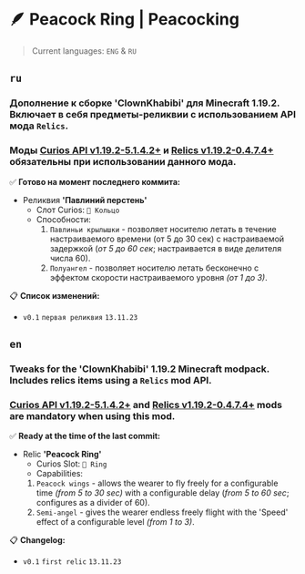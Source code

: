 # 🪶 Peacock Ring | Peacocking
> Current languages: `ENG` & `RU`

## `ru`
### Дополнение к сборке 'ClownKhabibi' для Minecraft 1.19.2. Включает в себя предметы-реликвии с использованием API мода `Relics`.

### Моды [Curios API v1.19.2-5.1.4.2+](https://www.curseforge.com/minecraft/mc-mods/curios) и [Relics v1.19.2-0.4.7.4+](https://www.curseforge.com/minecraft/mc-mods/relics-mod) обязательны при использовании данного мода.

✅ **Готово на момент последнего коммита:**
- Реликвия **'Павлиний перстень'**
   - Слот Curios: `💍 Кольцо`
   - Способности:
     1) `Павлиньи крылышки` - позволяет носителю летать в течение настраиваемого времени (от 5 до 30 сек) с настраиваемой задержкой (_от 5 до 60 сек_; настраивается в виде делителя числа 60).
     2) `Полуангел` - позволяет носителю летать бесконечно с эффектом скорости настраиваемого уровня _(от 1 до 3)_.

📋 **Список изменений:**

- `v0.1` `первая реликвия` `13.11.23`

## `en`
### Tweaks for the 'ClownKhabibi' 1.19.2 Minecraft modpack. Includes relics items using a `Relics` mod API.

### [Curios API v1.19.2-5.1.4.2+](https://www.curseforge.com/minecraft/mc-mods/curios) and [Relics v1.19.2-0.4.7.4+](https://www.curseforge.com/minecraft/mc-mods/relics-mod) mods are mandatory when using this mod.

✅ **Ready at the time of the last commit:**
- Relic **'Peacock Ring'**
   - Curios Slot: `💍 Ring`
   - Capabilities:
   1) `Peacock wings` - allows the wearer to fly freely for a configurable time _(from 5 to 30 sec)_ with a configurable delay (_from 5 to 60 sec_; configures as a divider of 60).
   2) `Semi-angel` - gives the wearer endless freely flight with the 'Speed' effect of a configurable level _(from 1 to 3)_.

📋 **Changelog:**

- `v0.1` `first relic` `13.11.23`

